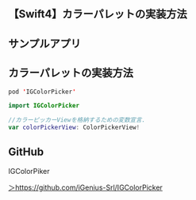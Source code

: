 ## 【Swift4】カラーパレットの実装方法









## サンプルアプリ











## カラーパレットの実装方法



```swift
pod 'IGColorPicker'
```





```swift
import IGColorPicker
```





```swift
//カラーピッカーViewを格納するための変数宣言.
var colorPickerView: ColorPickerView!
```





## GitHub

IGColorPiker

<a href = "https://github.com/iGenius-Srl/IGColorPicker">＞https://github.com/iGenius-Srl/IGColorPicker</a>

 